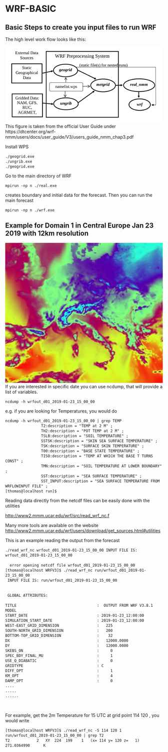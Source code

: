 # WRF-BASIC


## Basic Steps to create you input files to run WRF

The high level work flow looks like this:

<img src="https://github.com/schoenemeyer/WRF-BASIC/blob/master/wpswrf.png" width="552">
This figure is taken from the official User Guide under 
https://dtcenter.org/wrf-nmm/users/docs/user_guide/V3/users_guide_nmm_chap3.pdf


Install WPS
```
./geogrid.exe
./ungrib.exe
./geogrid.exe
```
Go to the main directory of WRF

```
mpirun -np n ./real.exe
```
creates boundary and initial data for the forecast. Then you can run the main forecast  

```
mpirun -np n ./wrf.exe
```

## Example for Domain 1 in Central Europe Jan 23 2019 with 12km resolution

<img src="https://github.com/schoenemeyer/WRF-BASIC/blob/master/wrf.png" width="552">
If you are interested in specific date you can use ncdump, that will provide a list of variables.    

```
ncdump -h wrfout_d01_2019-01-23_15_00_00

```

e.g.  if you are looking for Temperatures, you would do    

```
ncdump -h wrfout_d01_2019-01-23_15_00_00 | grep TEMP
                T2:description = "TEMP at 2 M" ;
                TH2:description = "POT TEMP at 2 M" ;
                TSLB:description = "SOIL TEMPERATURE" ;
                SSTSK:description = "SKIN SEA SURFACE TEMPERATURE" ;
                TSK:description = "SURFACE SKIN TEMPERATURE" ;
                T00:description = "BASE STATE TEMPERATURE" ;
                TISO:description = "TEMP AT WHICH THE BASE T TURNS CONST" ;
                TMN:description = "SOIL TEMPERATURE AT LOWER BOUNDARY" ;
                SST:description = "SEA SURFACE TEMPERATURE" ;
                SST_INPUT:description = "SEA SURFACE TEMPERATURE FROM WRFLOWINPUT FILE" ;
[thomas@localhost run]$ 

```
Reading data directly from the netcdf files can be easily done with the utilities 

http://www2.mmm.ucar.edu/wrf/src/read_wrf_nc.f

Many more tools are available on the website   
http://www2.mmm.ucar.edu/wrf/users/download/get_sources.html#utilities    

This is an example reading the output from the forecast    

```
./read_wrf_nc wrfout_d01_2019-01-23_15_00_00 INPUT FILE IS: wrfout_d01_2019-01-23_15_00_00
  
  error opening netcdf file wrfout_d01_2019-01-23_15_00_00
[thomas@localhost WRFV3]$ ./read_wrf_nc run/wrfout_d01_2019-01-23_15_00_00
 INPUT FILE IS: run/wrfout_d01_2019-01-23_15_00_00
  
  
 GLOBAL ATTRIBUTES:
  
TITLE                                    :  OUTPUT FROM WRF V3.8.1 MODEL
START_DATE                               : 2019-01-23_12:00:00
SIMULATION_START_DATE                    : 2019-01-23_12:00:00
WEST-EAST_GRID_DIMENSION                 :   225
SOUTH-NORTH_GRID_DIMENSION               :   200
BOTTOM-TOP_GRID_DIMENSION                :    32
DX                                       :   12000.0000
DY                                       :   12000.0000
SKEBS_ON                                 :     0
SPEC_BDY_FINAL_MU                        :     1
USE_Q_DIABATIC                           :     0
GRIDTYPE                                 : C
DIFF_OPT                                 :     1
KM_OPT                                   :     4
DAMP_OPT                                 :     0
....
.....
......



```

For example, get the 2m Temperature for 15 UTC at grid point 114 120 , you would write    
```
[thomas@localhost WRFV3]$ ./read_wrf_nc -S 114 120 1  run/wrfout_d01_2019-01-23_15_00_00 | grep T2
T2            2   XY  224  199    1   (x= 114 y= 120 z=   1)     271.0364990      K
```


